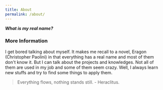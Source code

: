 ```yaml
---
title: About
permalink: /about/
---
```

**_What is my real name?_**

### More Information
I get bored talking about myself. It makes me recall to a novel, Eragon (Christopher Paolini) in that everything has a real name and most of them don't know it. But I can talk about the projects and knowledges. Not all of them are used in my job and some of them seem crazy. Well, I always learn new stuffs and try to find some things to apply them.
> Everything flows, nothing stands still. - Heraclitus.
